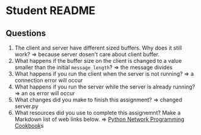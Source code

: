 # Student README

## Questions

1. The client and server have different sized buffers.  Why does it still work?
=> because server dosen't care about client buffer.
2. What happens if the buffer size on the client is changed to a value smaller than the initial `message_length`?
=> the message divides
3. What happens if you run the client when the server is not running? 
=>  a connection error will occur
4. What happens if you run the server while the server is already running?
=> an os error will occur
5. What changes did you make to finish this assignment?
=> changed server.py 
6. What resources did you use to complete this assignemnt?  Make a Markdown list of web links below.
=> [Python Network Programming Cookbook](https://subscription.packtpub.com/book/networking_and_servers/9781849513463/1/ch01lvl1sec21/writing-a-simple-echo-client-server-application)s
